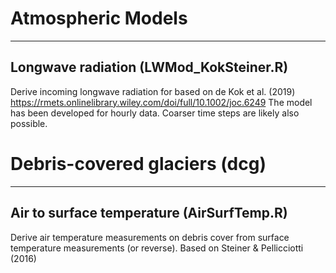 # Atmospheric Models
------
Longwave radiation (LWMod_KokSteiner.R)
------
Derive incoming longwave radiation for based on  de Kok et al. (2019)  https://rmets.onlinelibrary.wiley.com/doi/full/10.1002/joc.6249 The model has been developed for hourly data. Coarser time steps are likely also possible.

# Debris-covered glaciers (dcg)
------
Air to surface temperature (AirSurfTemp.R)
------
Derive air temperature measurements on debris cover from surface temperature measurements (or reverse). Based on Steiner & Pellicciotti (2016) 
